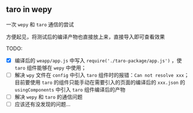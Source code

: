 ## taro in wepy

一次 `wepy` 和 `taro` 通信的尝试

方便起见，将测试后的编译产物也直接放上来，直接导入即可查看效果

TODO:

- [x] 编译后的 `weapp/app.js` 中写入 `require('./taro-package/app.js')` ，使 `taro` 组件能够在 `wepy` 中使用；
- [ ] 解决 `wpy` 文件在 `config` 中引入 `taro` 组件时的报错：`Can not resolve xxx`；目前要使用 `taro` 的组件只能手动在需要引入的页面的编译后的 `xxx.json` 的 `usingComponents` 中引入 `taro` 组件编译后的产物
- [ ] 解决 `wepy` 和 `taro` 的通信问题
- [ ] 应该还有没发现的问题...
